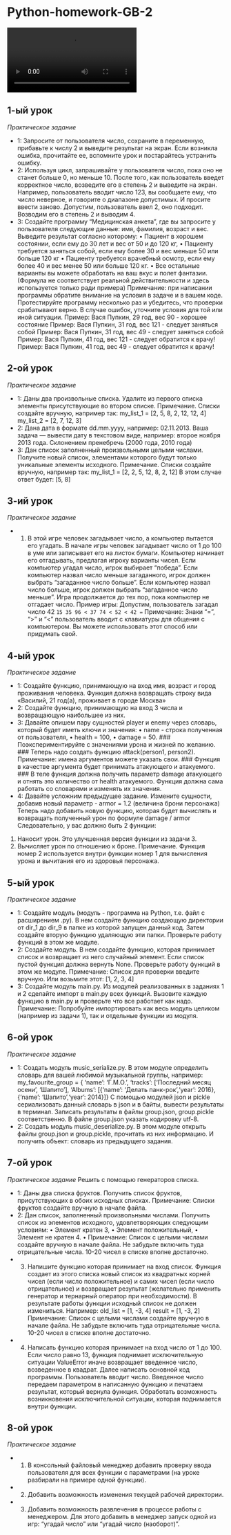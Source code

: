 # Python-homework-GB-2
![MarkDown](https://github.com/vit050587/Python-homework-GB-2/blob/master/python-homework-GB2.mp4)
## 1-ый урок
*Практическое задание*
* 1: Запросите от пользователя число, сохраните в переменную, прибавьте к числу 2 и выведите результат на экран. Если возникла ошибка, прочитайте ее, вспомните урок и постарайтесь устранить ошибку.
* 2: Используя цикл, запрашивайте у пользователя число, пока оно не станет больше 0, но меньше 10.
После того, как пользователь введет корректное число, возведите его в степень 2 и выведите на экран.
Например, пользователь вводит число 123, вы сообщаете ему, что число неверное, и говорите о диапазоне допустимых. И просите ввести заново.
Допустим, пользователь ввел 2, оно подходит. Возводим его в степень 2 и выводим 4.
* 3: Создайте программу “Медицинская анкета”, где вы запросите у пользователя следующие данные: имя, фамилия, возраст и вес.
Выведите результат согласно которому:
•	Пациент в хорошем состоянии, если ему до 30 лет и вес от 50 и до 120 кг,
•	Пациенту требуется заняться собой, если ему более 30 и вес меньше 50 или больше 120 кг
•	Пациенту требуется врачебный осмотр, если ему более 40 и вес менее 50 или больше 120 кг.
•	Все остальные варианты вы можете обработать на ваш вкус и полет фантазии.
(Формула не соответствует реальной действительности и здесь используется только ради примера)
Примечание: при написании программы обратите внимание на условия в задаче и в вашем коде.  Протестируйте программу несколько раз и убедитесь, что проверки срабатывают верно. В случае ошибок, уточните условия для той или иной ситуации.
Пример: Вася Пупкин, 29 год, вес 90 - хорошее состояние
Пример: Вася Пупкин, 31 год, вес 121 - следует заняться собой
Пример: Вася Пупкин, 31 год, вес 49 - следует заняться собой
Пример: Вася Пупкин, 41 год, вес 121 - следует обратится к врачу!
Пример: Вася Пупкин, 41 год, вес 49 - следует обратится к врачу!
## 2-ой урок
*Практическое задание*
* 1: Даны два произвольные списка. Удалите из первого списка элементы присутствующие во втором списке.
    Примечание. Списки создайте вручную, например так:
my_list_1 = [2, 5, 8, 2, 12, 12, 4]
my_list_2 = [2, 7, 12, 3]
* 2: Дана дата в формате dd.mm.yyyy, например: 02.11.2013. Ваша задача — вывести дату в текстовом виде, например: второе ноября 2013 года. Склонением пренебречь (2000 года, 2010 года)
* 3: Дан список заполненный произвольными целыми числами.
Получите новый список, элементами которого будут только уникальные элементы исходного.
    Примечание. Списки создайте вручную, например так:
my_list_1 = [2, 2, 5, 12, 8, 2, 12]
В этом случае ответ будет:
[5, 8]
## 3-ий урок
*Практическое задание*
* 1. В этой игре человек загадывает число, а компьютер пытается его угадать.
В начале игры человек загадывает число от 1 до 100 в уме или записывает его на листок бумаги. Компьютер начинает его отгадывать, предлагая игроку варианты чисел. Если компьютер угадал число, игрок выбирает “победа”. Если компьютер назвал число меньше загаданного, игрок должен выбрать “загаданное число больше”. Если компьютер назвал число больше, игрок должен выбрать “загаданное число меньше”. Игра продолжается до тех пор, пока компьютер не отгадает число.
Пример игры:
Допустим, пользователь загадал число 42
`15
35
96
<
37
74
<
52
<
42
=`
    Примечание: Знаки “=”, “>” и “<” пользователь вводит с клавиатуры для общения с компьютером. Вы можете использовать этот способ или придумать свой.
## 4-ый урок
*Практическое задание*
* 1: Создайте функцию, принимающую на вход имя, возраст и город проживания человека. Функция должна возвращать строку вида «Василий, 21 год(а), проживает в городе Москва»
* 2: Создайте функцию, принимающую на вход 3 числа и возвращающую наибольшее из них.
* 3: Давайте опишем пару сущностей player и enemy через словарь, который будет иметь ключи и значения:
•	name - строка полученная от пользователя,
•	health = 100,
•	damage = 50. ### Поэкспериментируйте с значениями урона и жизней по желанию. ### Теперь надо создать функцию attack(person1, person2). Примечание: имена аргументов можете указать свои. ### Функция в качестве аргумента будет принимать атакующего и атакуемого. ### В теле функция должна получить параметр damage атакующего и отнять это количество от health атакуемого. Функция должна сама работать со словарями и изменять их значения.
* 4: Давайте усложним предыдущее задание. Измените сущности, добавив новый параметр - armor = 1.2 (величина брони персонажа)
Теперь надо добавить новую функцию, которая будет вычислять и возвращать полученный урон по формуле damage / armor
Следовательно, у вас должно быть 2 функции:
1.	Наносит урон. Это улучшенная версия функции из задачи 3.
2.	Вычисляет урон по отношению к броне.
Примечание. Функция номер 2 используется внутри функции номер 1 для вычисления урона и вычитания его из здоровья персонажа. 
## 5-ый урок
*Практическое задание*
* 1: Создайте модуль (модуль - программа на Python, т.е. файл с расширением .py). В нем создайте функцию создающую директории от dir_1 до dir_9 в папке из которой запущен данный код. Затем создайте вторую функцию удаляющую эти папки. Проверьте работу функций в этом же модуле.
* 2: Создайте модуль. В нем создайте функцию, которая принимает список и возвращает из него случайный элемент. Если список пустой функция должна вернуть None. Проверьте работу функций в этом же модуле.
    Примечание: Список для проверки введите вручную. Или возьмите этот: [1, 2, 3, 4]
* 3: Создайте модуль main.py. Из модулей реализованных в заданиях 1 и 2 сделайте импорт в main.py всех функций. Вызовите каждую функцию в main.py и проверьте что все работает как надо.
Примечание: Попробуйте импортировать как весь модуль целиком (например из задачи 1), так и отдельные функции из модуля. 
## 6-ой урок
*Практическое задание*
* 1: Создать модуль music_serialize.py. В этом модуле определить словарь для вашей любимой музыкальной группы, например:
my_favourite_group = {
‘name’: ‘Г.М.О.’,
‘tracks’: [‘Последний месяц осени’, ‘Шапито’],
‘Albums’: [{‘name’: ‘Делать панк-рок’,‘year’: 2016},
{‘name’: ‘Шапито’,‘year’: 2014}]}
С помощью модулей json и pickle сериализовать данный словарь в json и в байты, вывести результаты в терминал. Записать результаты в файлы group.json, group.pickle соответственно. В файле group.json указать кодировку utf-8.
* 2: Создать модуль music_deserialize.py. В этом модуле открыть файлы group.json и group.pickle, прочитать из них информацию. И получить объект: словарь из предыдущего задания.
## 7-ой урок
*Практическое задание*
Решить с помощью генераторов списка.
* 1: Даны два списка фруктов. Получить список фруктов, присутствующих в обоих исходных списках.
    Примечание: Списки фруктов создайте вручную в начале файла.
* 2: Дан список, заполненный произвольными числами. Получить список из элементов исходного, удовлетворяющих следующим условиям:
•	Элемент кратен 3,
•	Элемент положительный,
•	Элемент не кратен 4.
•	Примечание: Список с целыми числами создайте вручную в начале файла. Не забудьте включить туда отрицательные числа. 10-20 чисел в списке вполне достаточно.
* 3. Напишите функцию которая принимает на вход список. Функция создает из этого списка новый список из квадратных корней чисел (если число положительное) и самих чисел (если число отрицательное) и возвращает результат (желательно применить генератор и тернарный оператор при необходимости). В результате работы функции исходный список не должен измениться.
Например:
old_list = [1, -3, 4]
result = [1, -3, 2]
    Примечание: Список с целыми числами создайте вручную в начале файла. Не забудьте включить туда отрицательные числа. 10-20 чисел в списке вполне достаточно.
* 4. Написать функцию которая принимает на вход число от 1 до 100. Если число равно 13, функция поднимает исключительную ситуации ValueError иначе возвращает введенное число, возведенное в квадрат.
Далее написать основной код программы. Пользователь вводит число. Введенное число передаем параметром в написанную функцию и печатаем результат, который вернула функция. Обработать возможность возникновения исключительной ситуации, которая поднимается внутри функции.
## 8-ой урок
*Практическое задание*
* 1. В консольный файловый менеджер добавить проверку ввода пользователя для всех функции с параметрами (на уроке разбирали на примере одной функции).
* 2. Добавить возможность изменения текущей рабочей директории.
* 3. Добавить возможность развлечения в процессе работы с менеджером. Для этого добавить в менеджер запуск одной из игр: “угадай число” или “угадай число (наоборот)”.

